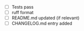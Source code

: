- [ ] Tests pass
- [ ] ruff format
- [ ] README.md updated (if relevant)
- [ ] CHANGELOG.md entry added
